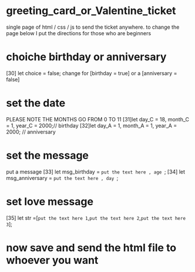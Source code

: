 # greeting_card_or_Valentine_ticket
single page of html / css / js to send the ticket anywhere. to change the page below I put the directions for those who are beginners


# choiche birthday or anniversary
[30] let choice = false;
change for [birthday = true] or a [anniversary = false]


# set the date
PLEASE NOTE THE MONTHS GO FROM 0 TO 11
[31]let day_C = 18, month_C = 1, year_C = 2000;// birthday
[32]let day_A = 1, month_A = 1, year_A = 2000; // anniversary


# set the message
put a message
[33]  let msg_birthday = `put the text here , age `;
[34]  let msg_anniversary = `put the text here , day `;


# set love message
[35]  let str =[`put the text here 1`,`put the text here 2`,`put the text here 3`];


# now save and send the html file to whoever you want
